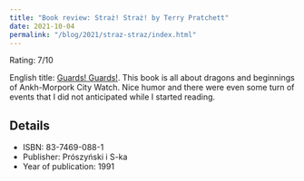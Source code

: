 ```yaml
---
title: "Book review: Straż! Straż! by Terry Pratchett"
date: 2021-10-04
permalink: "/blog/2021/straz-straz/index.html"
---
```


Rating: 7/10

English title: [Guards! Guards!](https://en.wikipedia.org/wiki/Guards!_Guards!). This book is all
about dragons and beginnings of Ankh-Morpork City Watch. Nice humor and there were even some turn
of events that I did not anticipated while I started reading.

## Details

- ISBN: 83-7469-088-1​
- Publisher: Prószyński i S-ka
- Year of publication: 1991
